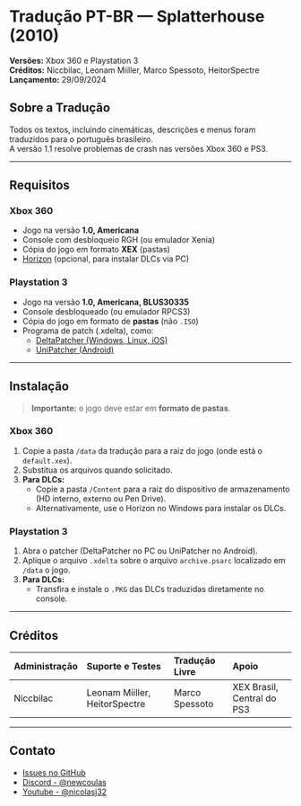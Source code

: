 # Tradução PT-BR — Splatterhouse (2010)

**Versões:** Xbox 360 e Playstation 3  
**Créditos:** Niccbilac, Leonam Miiller, Marco Spessoto, HeitorSpectre  
**Lançamento:** 29/09/2024  

## Sobre a Tradução

Todos os textos, incluindo cinemáticas, descrições e menus foram traduzidos para o português brasileiro.  
A versão 1.1 resolve problemas de crash nas versões Xbox 360 e PS3.

---

## Requisitos

### Xbox 360
- Jogo na versão **1.0, Americana**
- Console com desbloqueio RGH (ou emulador Xenia)
- Cópia do jogo em formato **XEX** (pastas)
- [Horizon](https://www.wemod.com/pt/horizon) (opcional, para instalar DLCs via PC)

### Playstation 3
- Jogo na versão **1.0, Americana, BLUS30335**
- Console desbloqueado (ou emulador RPCS3)
- Cópia do jogo em formato de **pastas** (não `.ISO`)
- Programa de patch (.xdelta), como:
  - [DeltaPatcher (Windows, Linux, iOS)](https://github.com/marco-calautti/DeltaPatcher)
  - [UniPatcher (Android)](https://play.google.com/store/apps/details?id=org.emunix.unipatcher)

---

## Instalação

> **Importante:** o jogo deve estar em **formato de pastas**.

### Xbox 360
1. Copie a pasta `/data` da tradução para a raiz do jogo (onde está o `default.xex`).
2. Substitua os arquivos quando solicitado.
3. **Para DLCs:**  
   - Copie a pasta `/Content` para a raiz do dispositivo de armazenamento (HD interno, externo ou Pen Drive).
   - Alternativamente, use o Horizon no Windows para instalar os DLCs.

### Playstation 3

1. Abra o patcher (DeltaPatcher no PC ou UniPatcher no Android).
2. Aplique o arquivo `.xdelta` sobre o arquivo `archive.psarc` localizado em `/data` o jogo.
3. **Para DLCs:**  
   - Transfira e instale o `.PKG` das DLCs traduzidas diretamente no console.

---

## Créditos

| Administração | Suporte e Testes | Tradução Livre | Apoio |
| :------------ | :--------------- | :------------ | :----- |
| Niccbilac | Leonam Miiller, HeitorSpectre | Marco Spessoto | XEX Brasil, Central do PS3 |

---

## Contato

- [Issues no GitHub](https://github.com/nicolasj32/splatterhouse-pt-br/issues)
- [Discord - @newcoulas](https://discord.gg/nGpw4Hqv)
- [Youtube - @nicolasj32](https://youtube.com/@nicolasj32)
